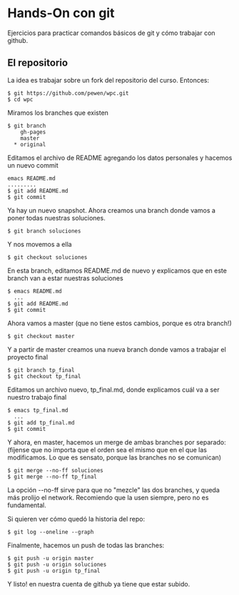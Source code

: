 # Hands-On con git
Ejercicios para practicar comandos básicos de git y cómo trabajar con github.

## El repositorio

La idea es trabajar sobre un fork del repositorio del curso. Entonces:

```
$ git https://github.com/pewen/wpc.git
$ cd wpc
```

Miramos los branches que existen

```
$ git branch 
    gh-pages
    master
  * original
```

Editamos el archivo de README agregando los datos personales y hacemos un nuevo commit

```
emacs README.md
.........
$ git add README.md
$ git commit
```

Ya hay un nuevo snapshot. Ahora creamos una branch donde vamos a poner todas nuestras soluciones.

```
$ git branch soluciones
```

Y nos movemos a ella

```
$ git checkout soluciones
```

En esta branch, editamos README.md de nuevo y explicamos que en este branch van a estar nuestras soluciones

```
$ emacs README.md
  ...
$ git add README.md
$ git commit
```

Ahora vamos a master (que no tiene estos cambios, porque es otra branch!)

```
$ git checkout master
```

Y a partir de master creamos una nueva branch donde vamos a trabajar el proyecto final

```
$ git branch tp_final
$ git checkout tp_final
```

Editamos un archivo nuevo, tp_final.md, donde explicamos cuál va a ser nuestro trabajo final

```
$ emacs tp_final.md
  ...
$ git add tp_final.md
$ git commit
```

Y ahora, en master, hacemos un merge de ambas branches por separado:
(fíjense que no importa que el orden sea el mismo que en el que 
las modificamos. Lo que es sensato, porque las branches no se comunican)

```
$ git merge --no-ff soluciones
$ git merge --no-ff tp_final
```

La opción --no-ff sirve para que no "mezcle" las dos branches, y queda más prolijo el network. Recomiendo que la usen siempre, pero no es fundamental.

Si quieren ver cómo quedó la historia del repo:

```
$ git log --oneline --graph
```

Finalmente, hacemos un push de todas las branches:

```
$ git push -u origin master
$ git push -u origin soluciones
$ git push -u origin tp_final
```

Y listo! en nuestra cuenta de github ya tiene que estar subido.


